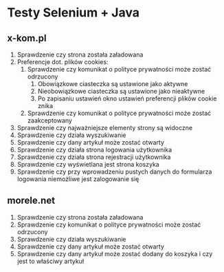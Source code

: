 # Testy Selenium + Java
## x-kom.pl
1. Sprawdzenie czy strona została załadowana
2. Preferencje dot. plików cookies:
   1. Sprawdzenie czy komunikat o polityce prywatności może zostać odrzucony
      1. Obowiązkowe ciasteczka są ustawione jako aktywne
      2. Nieobowiązkowe ciasteczka są ustawione jako nieaktywne
      3. Po zapisaniu ustawień okno ustawień preferencji plików cookie znika
   2. Sprawdzenie czy komunikat o polityce prywatności może zostać zaakceptowany
3. Sprawdzenie czy najważniejsze elementy strony są widoczne
4. Sprawdzenie czy działa wyszukiwanie
5. Sprawdzenie czy dany artykuł może zostać otwarty
6. Sprawdzenie czy działa strona logowania użytkownika
7. Sprawdzenie czy działa strona rejestracji użytkownika
8. Sprawdzenie czy wyświetlana jest strona koszyka
9. Sprawdzenie czy przy wprowadzeniu pustych danych do formularza logowania niemożliwe jest zalogowanie się
## morele.net
1. Sprawdzenie czy strona została załadowana
2. Sprawdzenie czy komunikat o polityce prywatności może zostać odrzucony
3. Sprawdzenie czy działa wyszukiwanie
4. Sprawdzenie czy dany artykuł może zostać otwarty
5. Sprawdzenie czy dany artykuł może zostać dodany do koszyka i czy jest to właściwy artykuł